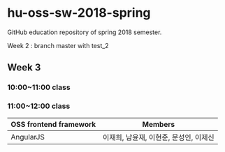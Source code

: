 # hu-oss-sw-2018-spring
GitHub education repository of spring 2018 semester.


Week 2 : branch master with test_2

## Week 3

### 10:00~11:00 class

### 11:00~12:00 class

| OSS frontend framework | Members |
|------------------------|---------|
| AngularJS              | 이재희, 남윤재, 이현준, 문성인, 이제신|
